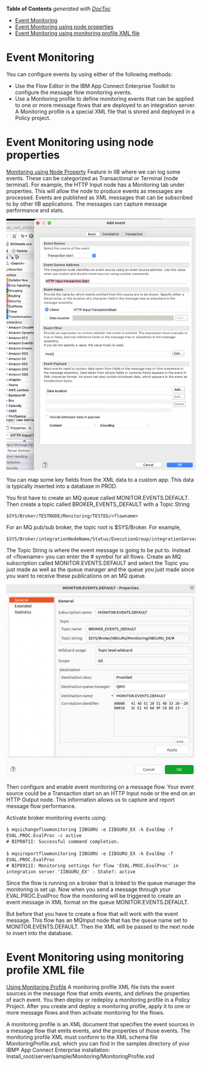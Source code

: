<!-- START doctoc generated TOC please keep comment here to allow auto update -->
<!-- DON'T EDIT THIS SECTION, INSTEAD RE-RUN doctoc TO UPDATE -->
**Table of Contents**  *generated with [DocToc](https://github.com/thlorenz/doctoc)*

- [Event Monitoring](#event-monitoring)
- [Event Monitoring using node properties](#event-monitoring-using-node-properties)
- [Event Monitoring using monitoring profile XML file](#event-monitoring-using-monitoring-profile-xml-file)

<!-- END doctoc generated TOC please keep comment here to allow auto update -->

# Event Monitoring

You can configure events by using either of the following
methods:

- Use the Flow Editor in the IBM App Connect Enterprise Toolkit to
  configure the message flow monitoring events.
- Use a Monitoring profile to define monitoring events that can be
  applied to one or more message flows that are deployed to an
  integration server. A Monitoring profile is a special XML file that is
  stored and deployed in a Policy project.

# Event Monitoring using node properties

[Monitoring using Node Property](https://youtu.be/Be92ez0wtSA?si=zB1o5WWxInExQNJB)
Feature in IIB where we can log some events. These can be categorized as Transactional or
Terminal (node terminal). For example, the HTTP Input node has a
Monitoring tab under properties. This will allow the node to produce
events as messages are processed. Events are published as XML messages
that can be subscribed to by other IIB applications. The messages can
capture message performance and stats.

![Add Event](../images/addEvent.png)

You can map some key fields from the XML data to a custom app. This
data is typically inserted into a database in PROD.

You first have to create an MQ queue called MONITOR.EVENTS.DEFAULT.
Then create a topic called BROKER_EVENTS_DEFAULT with a Topic String

```
$SYS/Broker/TESTNODE/Monitoring/TESTEG/<flowname>
```

For an MQ pub/sub broker, the topic root is $SYS/Broker. For
example,

```
$SYS/Broker/integrationNodeName/Status/ExecutionGroup/integrationServerName]
```

The Topic String is where the event message is going to be put to.
Instead of \<flowname> you can enter the # symbol for
all flows. Create an MQ subscription called MONITOR.EVENTS.DEFAULT and
select the Topic you just made as well as the queue manager and the
queue you just made since you want to receive these publications on an
MQ queue.

![](../images/subscripMQ.png)

Then configure and enable event monitoring on a message flow. Your
event source could be a Transaction start on an HTTP Input node or the
end on an HTTP Output node. This information allows us to capture and
report message flow performance.

Activate broker monitoring events using:

```
$ mqsichangeflowmonitoring IIBGURU -e IIBGURU_EX -k EvalEmp -f EVAL.PROC.EvalProc -c active
# BIP8071I: Successful command completion.

$ mqsireportflowmonitoring IIBGURU -e IIBGURU_EX -k EvalEmp -f EVAL.PROC.EvalProc
# BIP8911I: Monitoring settings for flow 'EVAL.PROC.EvalProc' in integration server 'IIBGURU_EX' - State?: active
```

Since the flow is running on a broker that is linked to the queue
manager the monitoring is set up. Now when you send a message through
your EVAL.PROC.EvalProc flow the monitoring will be triggered to create
an event message in XML format on the queue
MONITOR.EVENTS.DEFAULT.

But before that you have to create a flow that will work with the event
message. This flow has an MQInput node that has the queue name set to
MONITOR.EVENTS.DEFAULT. Then the XML will be passed to the next node to
insert into the database.

# Event Monitoring using monitoring profile XML file

[Using Monitoring Profile](https://youtu.be/qZN9zq6h1a8?si=wtlpvpUR4BnBk8NY)
A monitoring profile XML file lists the event sources in the message flow that emits events,
and defines the properties of each event. You then deploy or redeploy a
monitoring profile in a Policy Project. After you create and deploy a
monitoring profile, apply it to one or more message flows and then
activate monitoring for the flows.

A monitoring profile is an XML document that specifies the event
sources in a message flow that emits events, and the properties of those
events. The monitoring profile XML must conform to the XML schema file
MonitoringProfile.xsd, which you can find in the samples directory of
your IBM® App Connect Enterprise installation:
Install_root/server/sample/Monitoring/MonitoringProfile.xsd


